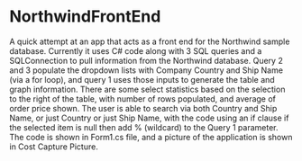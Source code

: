 # NorthwindFrontEnd
A quick attempt at an app that acts as a front end for the Northwind sample database. 
Currently it uses C# code along with 3 SQL queries and a SQLConnection to pull information from the Northwind database.
Query 2 and 3 populate the dropdown lists with Company Country and Ship Name (via a for loop), and query 1 uses those inputs to generate the table and graph information.
There are some select statistics based on the selection to the right of the table, with number of rows populated, and average of order price shown.
The user is able to search via both Country and Ship Name, or just Country or just Ship Name, with the code using an if clause if the selected item is null then add % (wildcard) to the Query 1 parameter.
The code is shown in Form1.cs file, and a picture of the application is shown in Cost Capture Picture.
